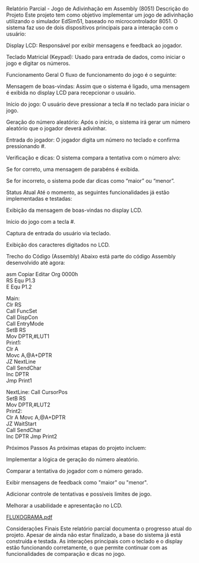 Relatório Parcial - Jogo de Adivinhação em Assembly (8051)
Descrição do Projeto
Este projeto tem como objetivo implementar um jogo de adivinhação utilizando o simulador EdSim51, baseado no microcontrolador 8051. O sistema faz uso de dois dispositivos principais para a interação com o usuário:

Display LCD: Responsável por exibir mensagens e feedback ao jogador.

Teclado Matricial (Keypad): Usado para entrada de dados, como iniciar o jogo e digitar os números.

Funcionamento Geral
O fluxo de funcionamento do jogo é o seguinte:

Mensagem de boas-vindas: Assim que o sistema é ligado, uma mensagem é exibida no display LCD para recepcionar o usuário.

Início do jogo: O usuário deve pressionar a tecla # no teclado para iniciar o jogo.

Geração do número aleatório: Após o início, o sistema irá gerar um número aleatório que o jogador deverá adivinhar.

Entrada do jogador: O jogador digita um número no teclado e confirma pressionando #.

Verificação e dicas: O sistema compara a tentativa com o número alvo:

Se for correto, uma mensagem de parabéns é exibida.

Se for incorreto, o sistema pode dar dicas como “maior” ou “menor”.

Status Atual
Até o momento, as seguintes funcionalidades já estão implementadas e testadas:

Exibição da mensagem de boas-vindas no display LCD.

Início do jogo com a tecla #.

Captura de entrada do usuário via teclado.

Exibição dos caracteres digitados no LCD.

Trecho do Código (Assembly)
Abaixo está parte do código Assembly desenvolvido até agora:

asm
Copiar
Editar
Org     0000h          
RS      Equ     P1.3           
E       Equ     P1.2           

Main:                                           
    Clr     RS                     
    Call    FuncSet         
    Call    DispCon         
    Call    EntryMode       
    SetB    RS              
    Mov     DPTR,#LUT1      
Print1:  
    Clr     A               
    Movc    A,@A+DPTR       
    JZ      NextLine        
    Call    SendChar        
    Inc     DPTR            
    Jmp     Print1          

NextLine:
    Call    CursorPos       
    SetB    RS              
    Mov     DPTR,#LUT2      
Print2:  
    Clr     A
    Movc    A,@A+DPTR       
    JZ      WaitStart       
    Call    SendChar        
    Inc     DPTR
    Jmp     Print2          

Próximos Passos
As próximas etapas do projeto incluem:

Implementar a lógica de geração do número aleatório.

Comparar a tentativa do jogador com o número gerado.

Exibir mensagens de feedback como "maior" ou "menor".

Adicionar controle de tentativas e possíveis limites de jogo.

Melhorar a usabilidade e apresentação no LCD.

[FLUXOGRAMA.pdf](https://github.com/user-attachments/files/20265396/FLUXOGRAMA.pdf)


Considerações Finais
Este relatório parcial documenta o progresso atual do projeto. Apesar de ainda não estar finalizado, a base do sistema já está construída e testada. As interações principais com o teclado e o display estão funcionando corretamente, o que permite continuar com as funcionalidades de comparação e dicas no jogo.
